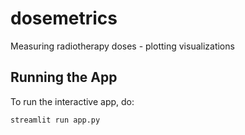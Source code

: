 # dosemetrics
Measuring radiotherapy doses - plotting visualizations

## Running the App

To run the interactive app, do:

    streamlit run app.py